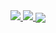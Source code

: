 <a href="https://github.com/JonnyBoy2000">
  <img align-"top" src="https://github-readme-stats.vercel.app/api?username=JonnyBoy2000&show_icons=true&theme=tokyonight&hide_border=true" />
</a>
<a href="https://github.com/JonnyBoy2000">
  <img align="top" src="https://github-readme-stats.vercel.app/api/top-langs/?username=JonnyBoy2000&layout=compact&show_icons=true&theme=tokyonight&hide_border=true" />
</a>
<a href="https://github.com/JonnyBoy2000/Kira-Public">
  <img align="center" src="https://github-readme-stats.vercel.app/api/pin/?username=JonnyBoy2000&repo=Kira-Public&show_icons=true&theme=tokyonight&hide_border=true" />
</a>
